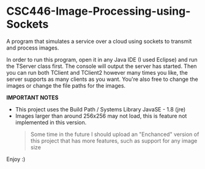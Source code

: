 # CSC446-Image-Processing-using-Sockets
A program that simulates a service over a cloud using sockets to transmit and process images.

In order to run this program, open it in any Java IDE (I used Eclipse) and run the TServer class first. The console will output the server has started.
Then you can run both TClient and TClient2 however many times you like, the server supports as many clients as you want.
You're also free to change the images or change the file paths for the images.

**IMPORTANT NOTES**
  - This project uses the Build Path / Systems Library JavaSE - 1.8 (jre)
  - Images larger than around 256x256 may not load, this is feature not implemented in this version.
      > Some time in the future I should upload an "Enchanced" version of this project that has more features, such as support for any image size

Enjoy :)
